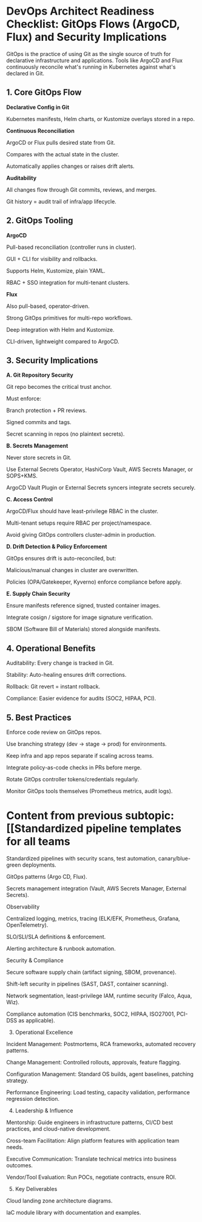 # DevOps Architect Readiness Checklist: GitOps Flows (ArgoCD, Flux) and Security Implications

GitOps is the practice of using Git as the single source of truth for declarative infrastructure and applications. Tools like ArgoCD and Flux continuously reconcile what's running in Kubernetes against what's declared in Git.

## 1. Core GitOps Flow

**Declarative Config in Git**

Kubernetes manifests, Helm charts, or Kustomize overlays stored in a repo.

**Continuous Reconciliation**

ArgoCD or Flux pulls desired state from Git.

Compares with the actual state in the cluster.

Automatically applies changes or raises drift alerts.

**Auditability**

All changes flow through Git commits, reviews, and merges.

Git history = audit trail of infra/app lifecycle.

## 2. GitOps Tooling

**ArgoCD**

Pull-based reconciliation (controller runs in cluster).

GUI + CLI for visibility and rollbacks.

Supports Helm, Kustomize, plain YAML.

RBAC + SSO integration for multi-tenant clusters.

**Flux**

Also pull-based, operator-driven.

Strong GitOps primitives for multi-repo workflows.

Deep integration with Helm and Kustomize.

CLI-driven, lightweight compared to ArgoCD.

## 3. Security Implications

**A. Git Repository Security**

Git repo becomes the critical trust anchor.

Must enforce:

Branch protection + PR reviews.

Signed commits and tags.

Secret scanning in repos (no plaintext secrets).

**B. Secrets Management**

Never store secrets in Git.

Use External Secrets Operator, HashiCorp Vault, AWS Secrets Manager, or SOPS+KMS.

ArgoCD Vault Plugin or External Secrets syncers integrate secrets securely.

**C. Access Control**

ArgoCD/Flux should have least-privilege RBAC in the cluster.

Multi-tenant setups require RBAC per project/namespace.

Avoid giving GitOps controllers cluster-admin in production.

**D. Drift Detection & Policy Enforcement**

GitOps ensures drift is auto-reconciled, but:

Malicious/manual changes in cluster are overwritten.

Policies (OPA/Gatekeeper, Kyverno) enforce compliance before apply.

**E. Supply Chain Security**

Ensure manifests reference signed, trusted container images.

Integrate cosign / sigstore for image signature verification.

SBOM (Software Bill of Materials) stored alongside manifests.

## 4. Operational Benefits

Auditability: Every change is tracked in Git.

Stability: Auto-healing ensures drift corrections.

Rollback: Git revert = instant rollback.

Compliance: Easier evidence for audits (SOC2, HIPAA, PCI).

## 5. Best Practices

Enforce code review on GitOps repos.

Use branching strategy (dev → stage → prod) for environments.

Keep infra and app repos separate if scaling across teams.

Integrate policy-as-code checks in PRs before merge.

Rotate GitOps controller tokens/credentials regularly.

Monitor GitOps tools themselves (Prometheus metrics, audit logs).

# Content from previous subtopic: [[Standardized pipeline templates for all teams

Standardized pipelines with security scans, test automation, canary/blue-green deployments.

GitOps patterns (Argo CD, Flux).

Secrets management integration (Vault, AWS Secrets Manager, External Secrets).

Observability

Centralized logging, metrics, tracing (ELK/EFK, Prometheus, Grafana, OpenTelemetry).

SLO/SLI/SLA definitions & enforcement.

Alerting architecture & runbook automation.

Security & Compliance

Secure software supply chain (artifact signing, SBOM, provenance).

Shift-left security in pipelines (SAST, DAST, container scanning).

Network segmentation, least-privilege IAM, runtime security (Falco, Aqua, Wiz).

Compliance automation (CIS benchmarks, SOC2, HIPAA, ISO27001, PCI-DSS as applicable).

3. Operational Excellence

Incident Management: Postmortems, RCA frameworks, automated recovery patterns.

Change Management: Controlled rollouts, approvals, feature flagging.

Configuration Management: Standard OS builds, agent baselines, patching strategy.

Performance Engineering: Load testing, capacity validation, performance regression detection.

4. Leadership & Influence

Mentorship: Guide engineers in infrastructure patterns, CI/CD best practices, and cloud-native development.

Cross-team Facilitation: Align platform features with application team needs.

Executive Communication: Translate technical metrics into business outcomes.

Vendor/Tool Evaluation: Run POCs, negotiate contracts, ensure ROI.

5. Key Deliverables

Cloud landing zone architecture diagrams.

IaC module library with documentation and examples.